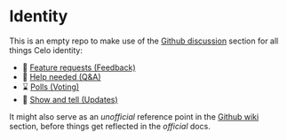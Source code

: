 # Identity

This is an empty repo to make use of the [Github discussion](https://github.com/celo-org/identity/discussions) section for all things Celo identity:

- 🙏 [Feature requests (Feedback)](https://github.com/celo-org/identity/discussions/categories/feature-requests-feedback)
- 👋 [Help needed (Q&A)](https://github.com/celo-org/identity/discussions/categories/help-needed-q-a)
- ⌛️ [Polls (Voting)](https://github.com/celo-org/identity/discussions/categories/polls-voting)
- 📢 [Show and tell (Updates)](https://github.com/celo-org/identity/discussions/categories/show-and-tell-updates)

It might also serve as an _unofficial_ reference point in the [Github wiki](https://github.com/celo-org/identity/wiki) section, before things get reflected in the _official_ docs.
